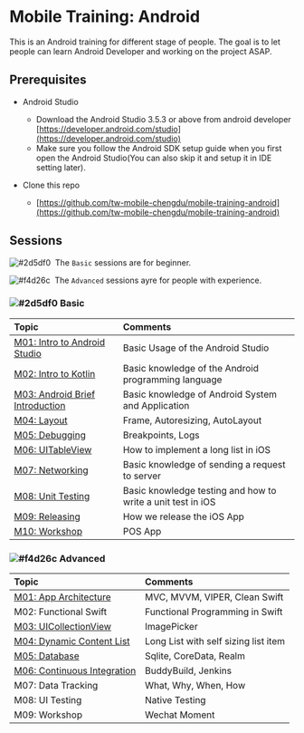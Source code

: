 # Mobile Training: Android

This is an Android training for different stage of people. The goal is to let people can learn Android Developer and working on the project ASAP.

## Prerequisites

- Android Studio
  - Download the Android Studio 3.5.3 or above from android developer [https://developer.android.com/studio](https://developer.android.com/studio)
  - Make sure you follow the Android SDK setup guide when you first open the Android Studio(You can also skip it and setup it in IDE setting later).

- Clone this repo 
  
  - [https://github.com/tw-mobile-chengdu/mobile-training-android](https://github.com/tw-mobile-chengdu/mobile-training-android)

## Sessions

![#2d5df0][#2d5df0]&nbsp;&nbsp;The `Basic` sessions are for beginner.

![#f4d26c][#f4d26c]&nbsp;&nbsp;The `Advanced` sessions ayre for people with experience.

### ![#2d5df0][#2d5df0] Basic

| Topic | Comments |
| :--- | :--- |
| [M01: Intro to Android Studio](./src/Basic/M01) | Basic Usage of the Android Studio |
| [M02: Intro to Kotlin](./src/Basic/M02) | Basic knowledge of the Android programming language |
| [M03: Android Brief Introduction](./src/Basic/M03) | Basic knowledge of Android System and Application |
| [M04: Layout](./src/Basic/M04) | Frame, Autoresizing, AutoLayout |
| [M05: Debugging](./src/Basic/M05) | Breakpoints, Logs |
| [M06: UITableView](./src/Basic/M06) | How to implement a long list in iOS |
| [M07: Networking](./src/Basic/M07) | Basic knowledge of sending a request to server |
| [M08: Unit Testing](./src/Basic/M08) | Basic knowledge testing and how to write a unit test in iOS |
| [M09: Releasing](./src/Basic/M09) | How we release the iOS App |
| [M10: Workshop](./src/Basic/M10_FinalTest) | POS App |

### ![#f4d26c][#f4d26c] Advanced

| Topic | Comments |
| :--- | :--- |
| [M01: App Architecture](./src/Advanced/M01) | MVC, MVVM, VIPER, Clean Swift |
| M02: Functional Swift | Functional Programming in Swift |
| [M03: UICollectionView](./src/Advanced/M03) | ImagePicker |
| [M04: Dynamic Content List](./src/Advanced/M04) | Long List with self sizing list item |
| [M05: Database](./src/Advanced/M05) | Sqlite, CoreData, Realm |
| [M06: Continuous Integration](./src/Advanced/M06)| BuddyBuild, Jenkins |
| M07: Data Tracking | What, Why, When, How |
| M08: UI Testing | Native Testing |
| M09: Workshop | Wechat Moment |

<!--Parameters-->
<!--Blue-->
[#2d5df0]: https://placehold.it/15/2d5df0/000000?text=+
<!--Yellow-->

[#f4d26c]: https://placehold.it/15/f4d26c/000000?text=+
